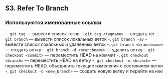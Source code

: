 ## S3. Refer To Branch
### Используются именованные ссылки
-. `git tag` — вывести список тегов
-. `git tag <tagname>` — создать тег
-. `git branch` — вывести список локальных веток
-. `git branch -av` - вывести список локальных и удаленных веток
-. `git branch <branchname>` — создать ветку
-. `git branch -d <branchname>` — удалить ветку
-. `git checkout <commit>` — переместить HEAD на коммит
-. `git checkout <branch>` — переместить HEAD на ветку
-. `git checkout -m <branch>` — переместить HEAD, объединить текущие изменения с состоянием ветки
-. `git checkout -b <new_branch>` — создать новую ветку и перейти на нее
